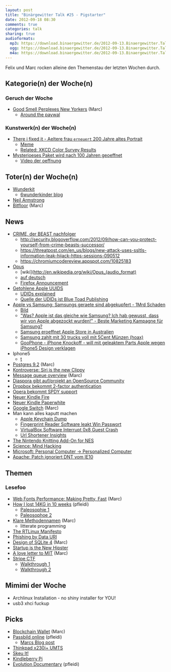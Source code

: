 ```yaml
---
layout: post
title: "Binärgewitter Talk #25 - Pigstarter"
date: 2012-09-18 08:30
comments: true
categories: talk
sharing: true
audioformats:
  mp3: https://download.binaergewitter.de/2012-09-13.Binaergewitter.Talk.25.mp3
  ogg: https://download.binaergewitter.de/2012-09-13.Binaergewitter.Talk.25.ogg
  m4a: https://download.binaergewitter.de/2012-09-13.Binaergewitter.Talk.25.m4a
---
```

Felix und Marc rocken alleine den Themenstau der letzten Wochen durch.

## Kategorie(n) der Woche(n)
### Geruch der Woche
- [Good Smell Perplexes New Yorkers](http://www.nytimes.com/2005/10/28/nyregion/28odor.html?_r=4) (Marc)
    - [Around the paywal](https://www.google.com/search?q=Good+Smell+Perplexes+New+Yorker&sugexp=chrome,mod=0&sourceid=chrome&ie=UTF-8)

### Kunstwerk(n) der Woche(n)
- [There i fixed it - Aeltere frau `erneuert` 200 Jahre altes Portrait](http://www.escapistmagazine.com/news/view/119195-Helpful-Old-Lady-Ruins-200-Year-Old-Portrait)
    * [Meme](http://knowyourmeme.com/memes/events/botched-ecce-homo-painting)
    - [Related: XKCD Color Survey Results](http://blog.xkcd.com/2010/05/03/color-survey-results/)
- [Mysterioeses Paket wird nach 100 Jahren geoeffnet](http://www.vg.no/nyheter/utrolige-historier/artikkel.php?artid=10060251)
    - [Video der oeffnung](http://www.vgtv.no/#!id=55584)

## Toter(n) der Woche(n)
- [Wunderkit](http://www.golem.de/news/6wunderkinder-wunderkit-ist-tot-es-lebe-wunderlist-2-1209-94392.html)
    - [6wunderkinder blog](http://www.6wunderkinder.com/blog/the-future-of-6wunderkinder-hello-wunderlist-2)
- [Neil Armstrong](http://arstechnica.com/science/2012/08/a-hero-for-all-mankind-neil-armstrong-passes-at-age-82)
- [Bitfloor](https://bitcointalk.org/index.php?topic=105818) (Marc)

## News
- [CRIME, der BEAST nachfolger](http://arstechnica.com/security/2012/09/crime-hijacks-https-sessions/)
    * http://security.blogoverflow.com/2012/09/how-can-you-protect-yourself-from-crime-beasts-successor/
    * https://threatpost.com/en_us/blogs/new-attack-uses-ssltls-information-leak-hijack-https-sessions-090512
    * https://chromiumcodereview.appspot.com/10825183
- [Opus](http://www.opus-codec.org/)
    * [wiki](http://en.wikipedia.org/wiki/Opus_(audio_format)
    * [auf deutsch](http://www.zdnet.de/88123034/ietf-verabschiedet-lizenzfreien-online-audio-standard-opus/)
    * [Firefox Announcement](https://hacks.mozilla.org/2012/07/firefox-beta-15-supports-the-new-opus-audio-format/)
- [Getohlene Apple UUIDS](http://www.golem.de/news/anonymous-1-000-001-iphone-udids-gestohlen-und-veroeffentlicht-1209-94318.html)
    - [UDIDs explained](http://arstechnica.com/apple/2012/09/ask-ars-whats-the-big-deal-with-iphone-udids)
    - [Quelle der UDIDs ist Blue Toad Publishing](http://redtape.nbcnews.com/_news/2012/09/10/13781440-exclusive-the-real-source-of-apple-device-ids-leaked-by-anonymous-last-week)
- [Apple vs Samsung: Samsungs geraete sind abgekupfert - 1Mrd Schaden](http://www.theverge.com/2012/8/24/3254422/apple-samsung-trial-verdict)
    - [Bild](http://lh6.googleusercontent.com/-6d234SvPnHg/UDsciQpy0QI/AAAAAAAAAtM/pqGOjyoNpOU/s522/5181866_700b%5B1%5D.jpg)
    - ["Was? Apple ist das gleiche wie Samsung? Ich hab gewusst, dass wir von Apple abgezockt wurden!" - Beste Marketing Kampagne für Samsung?](https://plus.google.com/u/0/114476892281222708332/posts/246srfbqg6G)
    - [Samsung eroeffnet Apple Store in Australien](http://allthingsd.com/20120823/samsung-opens-new-apple-store-in-australia/)
    - [Samsung zahlt mit 30 trucks voll mit 5Cent Münzen (hoax)](http://www.zurmat.com/2012/08/29/samsung-pays-apple-1-billion-sending-30-trucks-full-of-5-cent-coins/)
    - [GooPhone - iPhone Knockoff - will mit geleaktem Parts Apple wegen iPhone5 Design verklagen](http://gizmodo.com/5940253/chinese-clone-company-will-sue-apple-over-iphone-5-design)
- Iphone5
    - [t](http://lh6.googleusercontent.com/-jHgWtPfNooo/UFFxsJWqkFI/AAAAAAAAAoI/5c486irdIwo/s547/iphone.jpg)
- [Postgres 9.2](http://wiki.postgresql.org/wiki/What%27s_new_in_PostgreSQL_9.2#Major_new_features) (Marc)
- [Kontroverse: Siri is the new Clippy](http://techcrunch.com/2012/08/23/siri-is-the-new-clippy/)
- [Message queue overview](http://www.javaplex.com/blog/high-performance-message-queues-get-reviewed/) (Marc)
- [Diaspora gibt auf/projekt an OpenSource Community](http://blog.diasporafoundation.org/2012/08/27/announcement-diaspora-will-now-be-a-community-project.html)
- [Dropbox bekommt 2-factor authentication](https://blog.dropbox.com/index.php/another-layer-of-security-for-your-dropbox-account/)
- [Opera bekommt SPDY support](http://my.opera.com/ODIN/blog/2012/08/28/colourful-opera-12-50-snapshot)
- [Neuer Kindle Fire](http://www.golem.de/news/tablets-amazon-stellt-neue-kindle-fire-vor-1209-94389.html)
- [Neuer Kindle Paperwhite](http://www.golem.de/news/kindle-paperwhite-amazons-neuer-e-book-reader-leuchtet-1209-94394.html)
- [Google Switch](http://www.wired.com/wiredenterprise/2012/09/pluto-switch/all/) (Marc)
- Man kann alles kaputt machen
    - [Apple Keychain Dump](https://github.com/juuso/keychaindump)
    - [Fingerprint Reader Software leakt Win Passwort](http://arstechnica.com/security/2012/09/windows-passwords-exposed/)
    - [VirtualBox Software Interrupt 0x8 Guest Crash](http://www.halfdog.net/Security/2012/VirtualBoxSoftwareInterrupt0x8GuestCrash/)
    - [Url Shortener Insights](http://www.zdnet.com/how-to-spy-on-campaigns-of-competitors-who-use-url-shorteners-7000001088/)
- [ The Nintendo Knitting Add-On for NES](http://uk.ign.com/articles/2012/08/31/nintendo-almost-made-a-knitting-add-on-for-nes)
- [Science: Mind Hacking](http://www.zdnet.com/mind-hackers-could-get-secrets-from-your-brainwaves-7000003267/)
- [Microsoft: Personal Computer -> Personalized Computer](http://www.heise.de/ix/meldung/Microsoft-PC-heisst-jetzt-Personalized-Computing-1699555.html)
- [Apache: Patch ignoriert DNT vom IE10](https://github.com/apache/httpd/commit/a381ff35fa4d50a5f7b9f64300dfd98859dee8d0)

## Themen
### Lesefoo
- [Web Fonts Performance: Making Pretty, Fast](http://www.igvita.com/2012/09/12/web-fonts-performance-making-pretty-fast/) (Marc)
- [How I lost 14KG in 10 weeks](http://paulrouget.com/e/diet/) (pfleidi)
    * [Paleosophie 1](http://paleosophie.de/blog/2012/08/alles-was-man-uber-kohlenhydrate-wissen-sollte-teil-1-was-genau-sind-kohlenhydrate)
    * [Paleosophoe 2](http://paleosophie.de/blog/2012/09/alles-was-man-uber-kohlenhydrate-wissen-sollte-teil-2-welche-warum-und-wieviel)
- [Klare Methodennamen](http://37signals.com/svn/posts/3250-clarity-over-brevity-in-variable-and-method-names) (Marc)
    - litterate programming
- [The RTLinux Manifesto](http://rtm-cs.sinp.msu.ru/manual/rtl/rtlmanifesto.pdf)
- [Phishing by Data URI](http://klevjers.com/papers/phishing.pdf)
- [Design of SQLite 4](http://www.sqlite.org/src4/doc/trunk/www/design.wiki) (Marc)
- [Startup is the New Hipster](http://fosslien.com/startup/)
- [A love letter to MIT](http://tech.mit.edu/V132/N35/loveletter.html) (Marc)
- [Stripe CTF](https://stripe-ctf.com/progress/makefu)
    * [Walkthrough 1](http://blog.spiderlabs.com/2012/08/stripe-ctf-walkthrough.html)
    * [Walkthrough 2](http://blog.matthewdfuller.com/2012/08/stripe-capture-flag-level-by-level.html)

## Mimimi der Woche
- Archlinux Installation - no shiny installer for YOU!
- usb3 xhci fuckup

## Picks
- [Blockchain Wallet](https://blockchain.info/wallet/) (Marc)
- [Passbild online](http://www.passbild-online.de/) (pfleidi)
    * [Marcs Blog post](http://blog.marc-seeger.de/2009/12/20/biometrische-passfotos-selbstgemacht/)
- [Thinkpad x230i](http://www.amazon.de/Lenovo-Notebook-Intel-3210M-500GB/dp/B0088W0G0Q/tag=krebsco-21)[+ UMTS](http://www.notebooksbilliger.de/lenovo+thinkpad+mobile+broadband+0a36319+umts+modul)
- [Skeu It!](http://skeu.it/)
- [Kindleberry Pi]( http://www.theregister.co.uk/2012/09/11/kindleberry_pi/)
- [Evolution Documentary](http://www.youtube.com/user/EvolutionDocumentary) (pfleidi)
